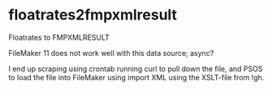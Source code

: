 # floatrates2fmpxmlresult
Floatrates to FMPXMLRESULT

FileMaker 11 does not work well with this data source; async?

I end up scraping using crontab running curl to pull down the file, and PSOS to load the file into FileMaker using import XML using the XSLT-file from !gh.
